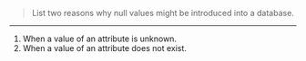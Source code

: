 > List two reasons why null values might be introduced into a database. 

--------------------------------

1. When a value of an attribute is unknown.
2. When a value of an attribute does not exist. 